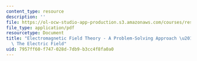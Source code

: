 ```yaml
---
content_type: resource
description: ''
file: https://ol-ocw-studio-app-production.s3.amazonaws.com/courses/res-6-002-electromagnetic-field-theory-a-problem-solving-approach-spring-2008/7957ff60f747028d7db9b3cc4f8fa0a0_MITRES_6_002S08_chapter2.pdf
file_type: application/pdf
resourcetype: Document
title: "Electromagnetic Field Theory - A Problem-Solving Approach \u2013 Chapter 2:\
  \ The Electric Field"
uid: 7957ff60-f747-028d-7db9-b3cc4f8fa0a0
---
```

